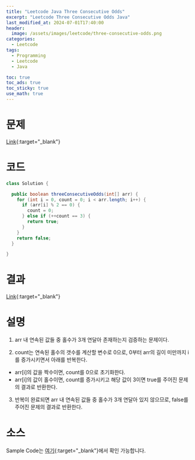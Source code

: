 ```yaml
---
title: "Leetcode Java Three Consecutive Odds"
excerpt: "Leetcode Three Consecutive Odds Java"
last_modified_at: 2024-07-01T17:40:00
header:
  image: /assets/images/leetcode/three-consecutive-odds.png
categories:
  - Leetcode
tags:
  - Programming
  - Leetcode
  - Java

toc: true
toc_ads: true
toc_sticky: true
use_math: true
---
```

# 문제
[Link](https://leetcode.com/problems/three-consecutive-odds/){:target="_blank"}

# 코드
```java
class Solution {

  public boolean threeConsecutiveOdds(int[] arr) {
    for (int i = 0, count = 0; i < arr.length; i++) {
      if (arr[i] % 2 == 0) {
        count = 0;
      } else if (++count == 3) {
        return true;
      }
    }
    return false;
  }

}
```

# 결과
[Link](https://leetcode.com/problems/three-consecutive-odds/submissions/1305629620/){:target="_blank"}

# 설명
1. arr 내 연속된 값들 중 홀수가 3개 연달아 존재하는지 검증하는 문제이다.

2. count는 연속된 홀수의 갯수를 계산할 변수로 0으로, 0부터 arr의 길이 미만까지 i를 증가시키면서 아래를 반복한다.
- arr[i]의 값을 짝수이면, count를 0으로 초기화한다.
- arr[i]의 값이 홀수이면, count를 증가시키고 해당 값이 3이면 true를 주어진 문제의 결과로 반환한다.

3. 반복이 완료되면 arr 내 연속된 값들 중 홀수가 3개 연달아 있지 않으므로, false를 주어진 문제의 결과로 반환한다.

# 소스
Sample Code는 [여기](https://github.com/GracefulSoul/leetcode/blob/master/src/main/java/gracefulsoul/problems/ThreeConsecutiveOdds.java){:target="_blank"}에서 확인 가능합니다.